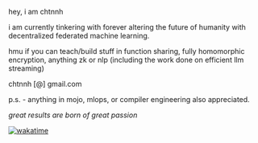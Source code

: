 hey, i am chtnnh

i am currently tinkering with forever altering the future of humanity with decentralized federated machine learning.

hmu if you can teach/build stuff in function sharing, fully homomorphic encryption, anything zk or nlp (including the work done on efficient llm streaming)

chtnnh [@] gmail.com

p.s. - anything in mojo, mlops, or compiler engineering also appreciated.

_great results are born of great passion_

[![wakatime](https://wakatime.com/badge/user/551bf8f7-544e-4495-be9d-de82cda4385c.svg)](https://wakatime.com/@551bf8f7-544e-4495-be9d-de82cda4385c)
